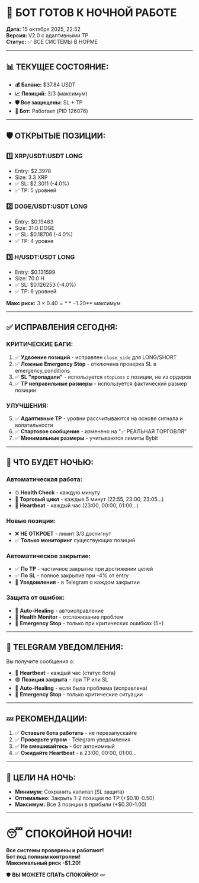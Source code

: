 # 🌙 БОТ ГОТОВ К НОЧНОЙ РАБОТЕ

**Дата:** 15 октября 2025, 22:52  
**Версия:** V2.0 с адаптивными TP  
**Статус:** ✅ ВСЕ СИСТЕМЫ В НОРМЕ

---

## 📊 **ТЕКУЩЕЕ СОСТОЯНИЕ:**

- **💰 Баланс:** $37.84 USDT
- **📈 Позиций:** 3/3 (максимум)
- **🛡️ Все защищены:** SL + TP
- **🤖 Бот:** Работает (PID 126076)

---

## 🛡️ **ОТКРЫТЫЕ ПОЗИЦИИ:**

### 1️⃣ **XRP/USDT:USDT LONG**
- Entry: $2.3978
- Size: 3.3 XRP
- ✅ SL: $2.3011 (-4.0%)
- ✅ TP: 5 уровней

### 2️⃣ **DOGE/USDT:USDT LONG**
- Entry: $0.19483
- Size: 31.0 DOGE
- ✅ SL: $0.18706 (-4.0%)
- ✅ TP: 4 уровня

### 3️⃣ **H/USDT:USDT LONG**
- Entry: $0.131599
- Size: 70.0 H
- ✅ SL: $0.126253 (-4.0%)
- ✅ TP: 6 уровней

**Макс риск:** 3 × $0.40 = **-$1.20** максимум

---

## ✅ **ИСПРАВЛЕНИЯ СЕГОДНЯ:**

### **КРИТИЧЕСКИЕ БАГИ:**
1. ✅ **Удвоение позиций** - исправлен `close_side` для LONG/SHORT
2. ✅ **Ложные Emergency Stop** - отключена проверка SL в emergency_conditions
3. ✅ **SL "пропадали"** - используется `stopLoss` с позиции, не из ордеров
4. ✅ **TP неправильные размеры** - используется фактический размер позиции

### **УЛУЧШЕНИЯ:**
5. ✅ **Адаптивные TP** - уровни рассчитываются на основе сигнала и волатильности
6. ✅ **Стартовое сообщение** - изменено на "✅ РЕАЛЬНАЯ ТОРГОВЛЯ"
7. ✅ **Минимальные размеры** - учитываются лимиты Bybit

---

## 🌙 **ЧТО БУДЕТ НОЧЬЮ:**

### **Автоматическая работа:**
- ⏰ **Health Check** - каждую минуту
- 🔄 **Торговый цикл** - каждые 5 минут (22:55, 23:00, 23:05...)
- 💓 **Heartbeat** - каждый час (23:00, 00:00, 01:00...)

### **Новые позиции:**
- ❌ **НЕ ОТКРОЕТ** - лимит 3/3 достигнут
- ✅ **Только мониторинг** существующих позиций

### **Автоматическое закрытие:**
- ✅ **По TP** - частичное закрытие при достижении целей
- ✅ **По SL** - полное закрытие при -4% от entry
- 📱 **Уведомления** - в Telegram о каждом закрытии

### **Защита от ошибок:**
- 🔧 **Auto-Healing** - автоисправление
- 🏥 **Health Monitor** - отслеживание проблем
- 🚨 **Emergency Stop** - только при критических ошибках (5+)

---

## 📱 **TELEGRAM УВЕДОМЛЕНИЯ:**

Вы получите сообщения о:
- 💓 **Heartbeat** - каждый час (статус бота)
- 🟢 **Позиция закрыта** - при TP или SL
- 🔧 **Auto-Healing** - если была проблема (исправлена)
- 🚨 **Emergency Stop** - только критические ситуации

---

## 💤 **РЕКОМЕНДАЦИИ:**

1. ✅ **Оставьте бота работать** - не перезапускайте
2. ✅ **Проверьте утром** - Telegram уведомления
3. ✅ **Не вмешивайтесь** - бот автономный
4. ✅ **Ожидайте Heartbeat** - в 23:00, 00:00, 01:00...

---

## 🎯 **ЦЕЛИ НА НОЧЬ:**

- **Минимум:** Сохранить капитал (SL защита)
- **Оптимально:** Закрыть 1-2 позиции по TP (+$0.10-0.50)
- **Максимум:** Все 3 позиции в прибыли (+$0.30-1.00)

---

# 😴 **СПОКОЙНОЙ НОЧИ!**

**Все системы проверены и работают!**  
**Бот под полным контролем!**  
**Максимальный риск -$1.20!**

🛡️ **ВЫ МОЖЕТЕ СПАТЬ СПОКОЙНО!** 💤




